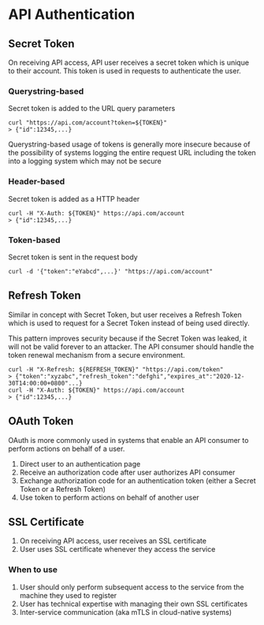 # API Authentication

## Secret Token

On receiving API access, API user receives a secret token which is unique to their account. This token is used in requests to authenticate the user.

### Querystring-based

Secret token is added to the URL query parameters

```text
curl "https://api.com/account?token=${TOKEN}"
> {"id":12345,...}
```

Querystring-based usage of tokens is generally more insecure because of the possibility of systems logging the entire request URL including the token into a logging system which may not be secure

### Header-based

Secret token is added as a HTTP header

```text
curl -H "X-Auth: ${TOKEN}" https://api.com/account
> {"id":12345,...}
```

### Token-based

Secret token is sent in the request body

```text
curl -d '{"token":"eYabcd",...}' "https://api.com/account"
```

## Refresh Token

Similar in concept with Secret Token, but user receives a Refresh Token which is used to request for a Secret Token instead of being used directly.

This pattern improves security because if the Secret Token was leaked, it will not be valid forever to an attacker. The API consumer should handle the token renewal mechanism from a secure environment.

```text
curl -H "X-Refresh: ${REFRESH_TOKEN}" "https://api.com/token"
> {"token":"xyzabc","refresh_token":"defghi","expires_at":"2020-12-30T14:00:00+0800"...}
curl -H "X-Auth: ${TOKEN}" https://api.com/account
> {"id":12345,...}
```

## OAuth Token

OAuth is more commonly used in systems that enable an API consumer to perform actions on behalf of a user.

1. Direct user to an authentication page
2. Receive an authorization code after user authorizes API consumer
3. Exchange authorization code for an authentication token \(either a Secret Token or a Refresh Token\)
4. Use token to perform actions on behalf of another user

## SSL Certificate

1. On receiving API access, user receives an SSL certificate
2. User uses SSL certificate whenever they access the service

### When to use

1. User should only perform subsequent access to the service from the machine they used to register
2. User has technical expertise with managing their own SSL certificates
3. Inter-service communication \(aka mTLS in cloud-native systems\)

